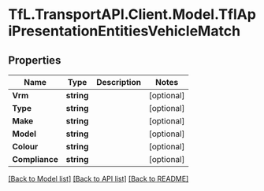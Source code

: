# TfL.TransportAPI.Client.Model.TflApiPresentationEntitiesVehicleMatch
## Properties

Name | Type | Description | Notes
------------ | ------------- | ------------- | -------------
**Vrm** | **string** |  | [optional] 
**Type** | **string** |  | [optional] 
**Make** | **string** |  | [optional] 
**Model** | **string** |  | [optional] 
**Colour** | **string** |  | [optional] 
**Compliance** | **string** |  | [optional] 

[[Back to Model list]](../../TfL.TransportAPI.Client/docs/README.md#documentation-for-models) [[Back to API list]](../../TfL.TransportAPI.Client/docs/README.md#documentation-for-api-endpoints) [[Back to README]](../../TfL.TransportAPI.Client/docs/README.md)

